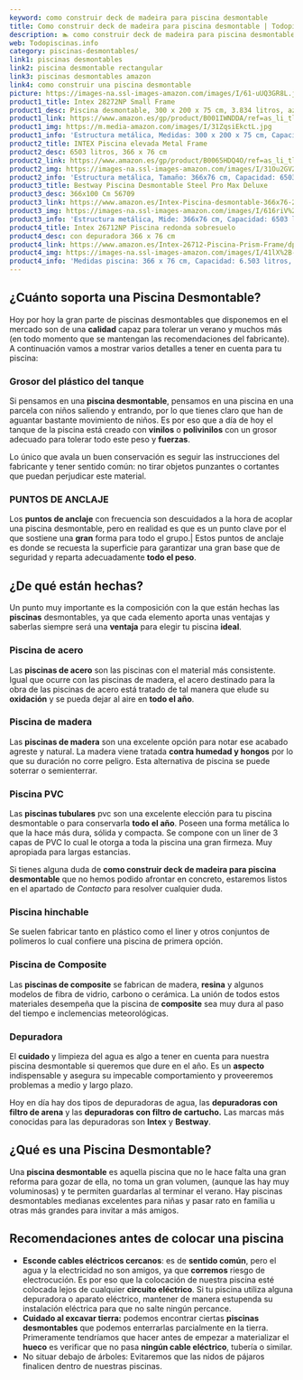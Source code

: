 ```yaml
---
keyword: como construir deck de madeira para piscina desmontable
title: Como construir deck de madeira para piscina desmontable | Todopiscinas.info
description: 🏊 como construir deck de madeira para piscina desmontable Ideales para este verano 2021. Aquí puedes comprar como construir deck de madeira para piscina desmontable y comparar con otras similares. No dejes escapar como construir deck de madeira para piscina desmontable a un precio realmente tentador.
web: Todopiscinas.info
category: piscinas-desmontables/
link1: piscinas desmontables
link2: piscina desmontable rectangular
link3: piscinas desmontables amazon
link4: como construir una piscina desmontable
picture: https://images-na.ssl-images-amazon.com/images/I/61-uUQ3GR8L.jpg
product1_title: Intex 28272NP Small Frame
product1_desc: Piscina desmontable, 300 x 200 x 75 cm, 3.834 litros, azul
product1_link: https://www.amazon.es/gp/product/B001IWNDDA/ref=as_li_tl?ie=UTF8&camp=3638&creative=24630&creativeASIN=B001IWNDDA&linkCode=as2&tag=todopiscinas0e-21&linkId=25b9d647487c889cb6ef56ed63f50ca1
product1_img: https://m.media-amazon.com/images/I/31ZqsiEkctL.jpg
product1_info: 'Estructura metálica, Medidas: 300 x 200 x 75 cm, Capacidad: 3.834 litros, Para 6 personas (+ 6 años), Fácil montaje, Forma rectangular'
product2_title: INTEX Piscina elevada Metal Frame
product2_desc: 6503 litros, 366 x 76 cm
product2_link: https://www.amazon.es/gp/product/B0065HDQ4O/ref=as_li_tl?ie=UTF8&camp=3638&creative=24630&creativeASIN=B0065HDQ4O&linkCode=as2&tag=todopiscinas0e-21&linkId=ed2430e3ba564d3527ee103df33ed7b3
product2_img: https://images-na.ssl-images-amazon.com/images/I/31Ou2GV2SAL.jpg
product2_info: 'Estructura metálica, Tamaño: 366x76 cm, Capacidad: 6503 litros, Forma circular, De 4 a 7 personas (+6 años)'
product3_title: Bestway Piscina Desmontable Steel Pro Max Deluxe
product3_desc: 366x100 Cm 56709
product3_link: https://www.amazon.es/Intex-Piscina-desmontable-366x76-28210NP/dp/B0065HDQ4O?__mk_es_ES=%C3%85M%C3%85%C5%BD%C3%95%C3%91&crid=25UQGV9HG2INI&dchild=1&keywords=piscinas+desmontables&qid=1615854176&sprefix=piscinas+dem%2Caps%2C201&sr=8-5&linkCode=ll1&tag=todopiscinas0e-21&linkId=34f200977c6cbaab1f3f4d9ac0e64755&language=es_ES&ref_=as_li_ss_tl
product3_img: https://images-na.ssl-images-amazon.com/images/I/616riV%2BiY3L.jpg
product3_info: 'Estructura metálica, Mide: 366x76 cm, Capacidad: 6503 litros, De 4 a 7 personas mayores de 6 años, Forma circular, Tecnología Super-Tough'
product4_title: Intex 26712NP Piscina redonda sobresuelo
product4_desc: con depuradora 366 x 76 cm
product4_link: https://www.amazon.es/Intex-26712-Piscina-Prism-Frame/dp/B07FB823GL?__mk_es_ES=%C3%85M%C3%85%C5%BD%C3%95%C3%91&dchild=1&keywords=piscinas+desmontables+con+depuradora&qid=1615936418&sr=8-5&linkCode=ll1&tag=todopiscinas0e-21&linkId=d98699de7830cd471766fa1daa36de34&language=es_ES&ref_=as_li_ss_tl
product4_img: https://images-na.ssl-images-amazon.com/images/I/41lX%2B-YpibL.jpg
product4_info: 'Medidas piscina: 366 x 76 cm, Capacidad: 6.503 litros, Incluye depuradora de cartucha A, Lona resistente triple capa'
---
```




## ¿Cuánto soporta una Piscina Desmontable?

Hoy por hoy la gran parte de piscinas desmontables que disponemos en el mercado son de una **calidad** capaz para tolerar un verano y muchos más (en todo momento que se mantengan las recomendaciones del fabricante). A continuación vamos a mostrar varios detalles a tener en cuenta para tu piscina:


### Grosor del plástico del tanque

Si pensamos en una **piscina desmontable**, pensamos en una piscina en una parcela con niños saliendo y entrando, por lo que tienes claro que han de aguantar bastante movimiento de niños. Es por eso que a día de hoy el tanque de la piscina está creado con **vinilos** o **polivinilos** con un grosor adecuado para tolerar todo este peso y **fuerzas**.

Lo único que avala un	 buen conservación es seguir las instrucciones del fabricante y tener sentido común: no tirar objetos punzantes o cortantes que puedan perjudicar este material.


### PUNTOS DE ANCLAJE

Los **puntos de anclaje** con frecuencia son descuidados a la hora de acoplar una piscina desmontable, pero en realidad es que es un punto clave por el que sostiene una **gran** forma para todo el grupo.| Estos puntos de anclaje es donde se recuesta la superficie para garantizar una gran base que de seguridad y reparta adecuadamente **todo el peso**.


## ¿De qué  están hechas?

Un punto muy importante es la composición con la que están hechas las **piscinas** desmontables, ya que cada elemento aporta unas ventajas y saberlas siempre será una **ventaja** para elegir tu piscina **ideal**.


### Piscina de acero

Las **piscinas de acero** son las piscinas con el material más consistente. Igual que ocurre con las piscinas de madera, el acero destinado para la obra de las piscinas de acero está tratado de tal manera que elude su **oxidación** y se pueda dejar al aire en **todo el año**.


### Piscina de madera

Las **piscinas de madera** son una excelente opción para notar ese acabado agreste y natural. La madera viene tratada **contra humedad y hongos** por lo que su duración no corre peligro. Esta alternativa de piscina se puede soterrar o semienterrar.


### Piscina  PVC

Las **piscinas tubulares** pvc son una excelente elección para tu piscina desmontable o para conservarla **todo el año**. Poseen una forma metálica lo que la hace más dura, sólida y compacta. Se compone con un liner de 3 capas de PVC lo cual le otorga a toda la piscina una gran firmeza. Muy apropiada para largas estancias.

Si tienes alguna duda de **como construir deck de madeira para piscina desmontable** que no hemos podido afrontar en concreto, estaremos listos en el apartado de _Contacto_ para resolver cualquier duda.


### Piscina hinchable

 Se suelen fabricar tanto en plástico como el liner y otros conjuntos de polímeros lo cual confiere una piscina de primera opción.


### Piscina de Composite

Las **piscinas de composite** se fabrican de madera, **resina** y algunos modelos de fibra de vidrio, carbono o cerámica. La unión de todos estos materiales desempeña que la piscina de **composite** sea muy dura al paso del tiempo e inclemencias meteorológicas.

<stats-list :link1=link1 :link2=link2 :link3=link3 :link4=link4 :category=category></stats-list>

<brand-panel :title=product1_title :desc=product1_desc :img=product1_img :link=product1_link></brand-panel>


### Depuradora

El **cuidado** y limpieza del agua es algo a tener en cuenta para nuestra piscina desmontable si queremos que dure en el año. Es un **aspecto** indispensable y asegura su impecable comportamiento y proveeremos problemas a medio y largo plazo.

Hoy en día hay dos tipos de depuradoras de agua, las **depuradoras con filtro de arena** y  las **depuradoras** **con filtro de cartucho.** Las marcas más conocidas para las depuradoras son **Intex** y **Bestway**.
## ¿Qué es una Piscina Desmontable?

Una **piscina desmontable** es aquella piscina que no le hace falta una gran reforma para gozar de ella, no toma un gran volumen, (aunque las hay muy voluminosas) y te permiten guardarlas al terminar el verano. Hay piscinas desmontables medianas excelentes para niñas y pasar rato en familia u otras más grandes para invitar a más amigos.


## Recomendaciones antes de colocar una piscina



*   **Esconde cables eléctricos cercanos**: es de **sentido común**, pero el agua y la electricidad no son amigos, ya que **corremos** riesgo de electrocución. Es por eso que la colocación de nuestra piscina esté colocada lejos de cualquier **circuito eléctrico**. Si tu piscina utiliza alguna depuradora o aparato eléctrico, mantener de manera estupenda su instalación eléctrica para que no salte ningún percance.
*   **Cuidado al excavar tierra:** podemos encontrar ciertas **piscinas desmontables** que podemos enterrarlas parcialmente en la tierra. Primeramente tendríamos que hacer antes de empezar a materializar el **hueco** es verificar que no pasa **ningún cable eléctrico**, tubería o similar.
*   No situar debajo de árboles: Evitaremos que las nidos de pájaros finalicen dentro de nuestras piscinas.

<external-banner></external-banner>
